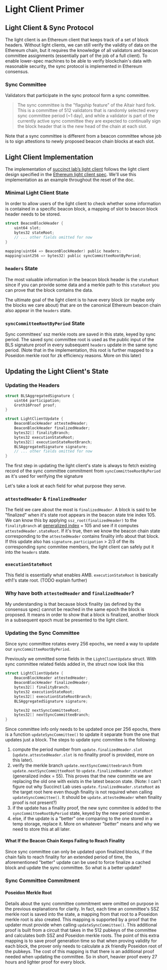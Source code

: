 # Light Client Primer

## Light Client & Sync Protocol

The light client is an Ethereum client that keeps track of a set of block headers. Without light clients, we can still verify the validity of data on the Ethereum chain, but it requires the knowledge of all validators and beacon committee assignments (essentially part of the job of a full client). To enable lower-spec machines to be able to verify blockchain's data with reasonable security, the sync protocol is implemented in Ethereum consensus.

### Sync Committee

Validators that participate in the sync protocol form a sync committee.

> The sync committee is the "flagship feature" of the Altair hard fork. This is a committee of 512 validators that is randomly selected every sync committee period (~1 day), and while a validator is part of the currently active sync committee they are expected to continually sign the block header that is the new head of the chain at each slot.

Note that a sync committee is different from a beacon committee whose job is to sign attestions to newly proposed beacon chain blocks at each slot.

## Light Client Implementation

The implementation of [succinct lab’s light client](https://github.com/succinctlabs/eth-proof-of-consensus/blob/main/contracts/src/lightclient/BeaconLightClient.sol) follows the light client design specified in the [Ethereum light client spec](https://github.com/ethereum/consensus-specs/blob/dev/specs/altair/light-client/sync-protocol.md#process_light_client_finality_update). We'll use this implementation as an example throughout the reset of the doc.

### Minimal Light Client State

In order to allow users of the light client to check whether some information is contained in a specific beacon block, a mapping of slot to beacon block header needs to be stored.

```c
struct BeaconBlockHeader {
    uint64 slot;
    bytes32 stateRoot;
    // ... other fields omitted for now
}

mapping(uint64 => BeaconBlockHeader) public headers;
mapping(uint256 => bytes32) public syncCommitteeRootByPeriod;
```

### `headers` State

The most valuable information in the beacon block header is the `stateRoot` since if you can provide some data and a merkle path to this `stateRoot` you can prove that the block contains the data.

The ultimate goal of the light client is to have every block (or maybe only the blocks we care about) that are on the canonical Ethereum beacon chain also appear in the `headers` state.

### `syncCommitteeRootByPeriod` State

Sync committees' ssz merkle roots are saved in this state, keyed by sync period. The saved sync committee root is used as the public input of the BLS signature proof in every subsequent `headers` update in the same sync period. (Note that in the implementation, this root is further mapped to a Poseidon merkle root for zk efficiency reasons. More on this later)

## Updating the Light Client's State

### Updating the Headers

```c
struct BLSAggregatedSignature {
    uint64 participation;
    Groth16Proof proof;
}

struct LightClientUpdate {
    BeaconBlockHeader attestedHeader;
    BeaconBlockHeader finalizedHeader;
    bytes32[] finalityBranch;
    bytes32 executionStateRoot;
    bytes32[] executionStateRootBranch;
    BLSAggregatedSignature signature;
    // ... other fields omitted for now
}
```

The first step in updating the light client's state is always to fetch existing record of the sync committee commitment from `syncCommitteeRootByPeriod` as it's used for verifying the signature

Let's take a look at each field for what purpose they serve.

### `attestedHeader` & `finalizedHeader`

The field we care about the most is `finalizedHeader`. A block is said to be "finalized" when it's state root appears in the beacon state trie index 105. We can know this by applying `ssz_root(finalizedHeader)` to the `finalityBranch` at [generalized index](https://ethereum.org/en/developers/docs/data-structures-and-encoding/ssz/#generalized-indices) = 105 and see if it computes `attestedHeader.stateRoot`. If it's true, then we know the beacon chain state corresponding to the `attestedHeader` contains finality info about that block. If this update also has `signature.participation` > 2/3 of the its corresponding sync commitee members, the light client can safely put it into the `headers` state.

### `executionStateRoot`

This field is essentially what enables AMB. `executionStateRoot` is basically eth1's state root. (TODO explain further)

### Why have both `attestedHeader` and `finalizedHeader`?

My understanding is that because block finality (as defined by the consensus spec) cannot be reached in the same epoch the block is proposed. It means in order to show that a block is finalized, another block in a subsequent epoch must be presented to the light client.

### Updating the Sync Committee

Since sync committee rotates every 256 epochs, we need a way to update our `syncCommitteeRootByPeriod`.

Previously we ommitted some fields in the `LightClientUpdate` struct. With sync committee related fields added in, the struct now look like this

```c
struct LightClientUpdate {
    BeaconBlockHeader attestedHeader;
    BeaconBlockHeader finalizedHeader;
    bytes32[] finalityBranch;
    bytes32 executionStateRoot;
    bytes32[] executionStateRootBranch;
    BLSAggregatedSignature signature;

    bytes32 nextSyncCommitteeRoot;
    bytes32[] nextSyncCommitteeBranch;
}
```

Since committee info only needs to be updated once per 256 epochs, there is a function `updateSyncCommittee()` to update it separate from the one that updates just a block. The steps to update sync commitee is the following:

1. compute the period number from `update.finalizedHeader.slot` (`update.attestedHeader.slot` is no finality proof is provided, more on this later).
2. verify the merkle branch `update.nextSyncCommitteebranch` from `update.nextSyncCommitteeRoot` to `update.finalizedHeader.stateRoot` (generalized index = 55). This proves that the new committe we are replacing the old one with exists in the latest beacon state. (Note: I can't figure out why Succinct Lab uses `update.finalizedHeader.stateRoot` as the target root here even though finality is not required when calling `updateSyncCommittee()`. It should be `update.attestedHeader` when finality proof is not present?)
3. if the update has a finality proof, the new sync commitee is added to the `syncCommitteeRootByPeriod` state, keyed by the new period number.
4. else, if the update is a "better" one comparing to the one stored in a temp storage, replace it. More on whatever "better" means and why we need to store this at all later.

#### What If the Beacon Chain Keeps Failing to Reach Finality

Since sync committee can only be updated upon finalized blocks, if the chain fails to reach finality for an extended period of time, the aforementioned "better" update can be used to force finalize a cached block and update the sync committee. So what is a better update?

### Sync Committee Commitment

#### Poseidon Merkle Root

Details about the sync committee commitment were omitted on purpose in the previous explanations for clarity. In fact, each time an committee's SSZ merkle root is saved into the state, a mapping from that root to a Poseidon merkle root is also created. This mapping is supported by a proof that the updater must provide when calling `updateSyncCommittee()`. This additional proof is built from a circuit that takes in the 512 pubkeys of the committee and calculates both SSZ and Poseidon merkle roots. The point of this extra mapping is to save proof generation time so that when proving validity for each block, the prover only needs to calculate a zk friendly Poseidon root of the pubkeys. The cost of this mapping is that there is an additional proof needed when updating the committee. So in short, heavier proof every 27 hours and lighter proof for every block.
